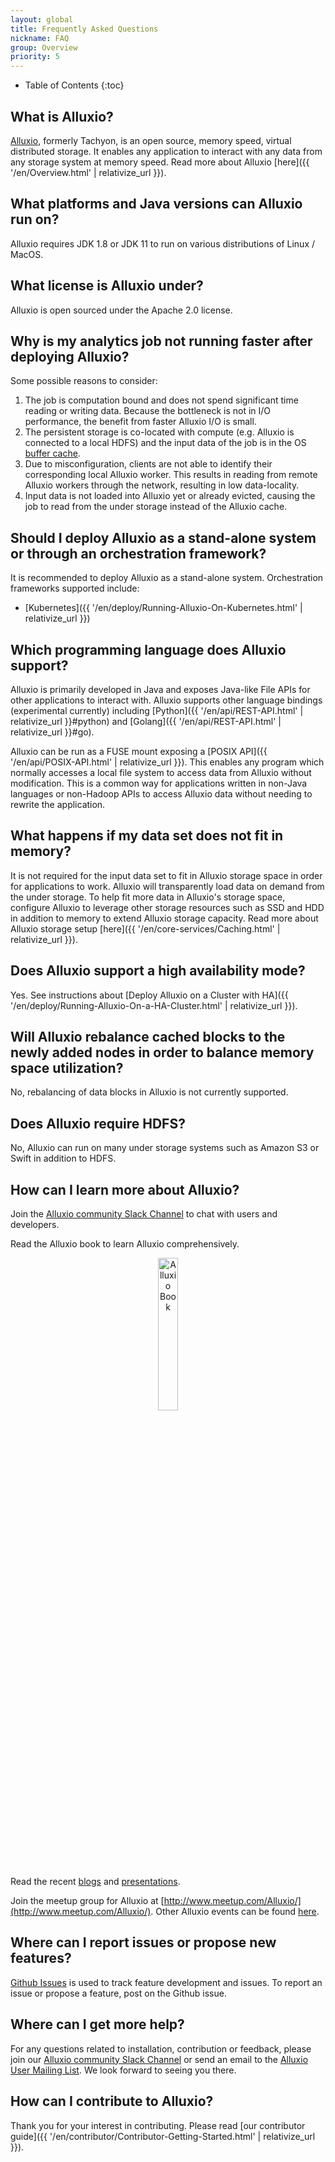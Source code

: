 ```yaml
---
layout: global
title: Frequently Asked Questions
nickname: FAQ
group: Overview
priority: 5
---
```


* Table of Contents
{:toc}

## What is Alluxio?

[Alluxio](https://www.alluxio.io/), formerly Tachyon, is an open source, memory speed, virtual
distributed storage. It enables any application to interact with any data from any storage system
at memory speed. Read more about Alluxio [here]({{ '/en/Overview.html' | relativize_url }}).

## What platforms and Java versions can Alluxio run on?

Alluxio requires JDK 1.8 or JDK 11 to run on various distributions of Linux / MacOS.

## What license is Alluxio under?

Alluxio is open sourced under the Apache 2.0 license.

## Why is my analytics job not running faster after deploying Alluxio?

Some possible reasons to consider:
1. The job is computation bound and does not spend significant time reading or writing data.
Because the bottleneck is not in I/O performance, the benefit from faster Alluxio I/O is small.
1. The persistent storage is co-located with compute (e.g. Alluxio is connected to a local
HDFS) and the input data of the job is in the OS
[buffer cache](https://www.tldp.org/LDP/sag/html/buffer-cache.html).
1. Due to misconfiguration, clients are not able to identify their corresponding local Alluxio worker.
This results in reading from remote Alluxio workers through the network, resulting in low data-locality.
1. Input data is not loaded into Alluxio yet or already evicted, causing the job to read from the
under storage instead of the Alluxio cache.

## Should I deploy Alluxio as a stand-alone system or through an orchestration framework?

It is recommended to deploy Alluxio as a stand-alone system. Orchestration frameworks supported include:
- [Kubernetes]({{ '/en/deploy/Running-Alluxio-On-Kubernetes.html' | relativize_url }})

## Which programming language does Alluxio support?

Alluxio is primarily developed in Java and exposes Java-like File APIs for other applications to
interact with. Alluxio supports other language bindings (experimental currently) including
[Python]({{ '/en/api/REST-API.html' | relativize_url }}#python) and
[Golang]({{ '/en/api/REST-API.html' | relativize_url }}#go).

Alluxio can be run as a FUSE mount exposing a [POSIX API]({{ '/en/api/POSIX-API.html' | relativize_url }}).
This enables any program which normally accesses a local file system to access data from Alluxio without
modification. This is a common way for applications written in non-Java languages or non-Hadoop APIs
to access Alluxio data without needing to rewrite the application.

## What happens if my data set does not fit in memory?

It is not required for the input data set to fit in Alluxio storage space in order for
applications to work. Alluxio will transparently load data on demand from the under storage.
To help fit more data in Alluxio's storage space, configure Alluxio to leverage other storage
resources such as SSD and HDD in addition to memory to extend Alluxio storage capacity.
Read more about Alluxio storage setup
[here]({{ '/en/core-services/Caching.html' | relativize_url }}).

## Does Alluxio support a high availability mode?

Yes. See instructions about
[Deploy Alluxio on a Cluster with HA]({{ '/en/deploy/Running-Alluxio-On-a-HA-Cluster.html' | relativize_url }}).

## Will Alluxio rebalance cached blocks to the newly added nodes in order to balance memory space utilization?

No, rebalancing of data blocks in Alluxio is not currently supported.

## Does Alluxio require HDFS?

No, Alluxio can run on many under storage systems such as Amazon S3 or Swift in addition to HDFS.

## How can I learn more about Alluxio?

Join the [Alluxio community Slack Channel](https://www.alluxio.io/slack) to chat with users and
developers.

Read the Alluxio book to learn Alluxio comprehensively.

<p align="center">
<a href="https://book.douban.com/subject/34761887">
<img style=" width: 25%;" src="{{ '/img/alluxio_book.png' | relativize_url }}" alt="Alluxio Book"/>
</a>
</p>

Read the recent [blogs](https://www.alluxio.io/blog) and
[presentations](https://www.alluxio.io/resources/presentations/).

Join the meetup group for Alluxio at
[http://www.meetup.com/Alluxio/](http://www.meetup.com/Alluxio/).
Other Alluxio events can be found [here](https://www.alluxio.io/events/).

## Where can I report issues or propose new features?

[Github Issues](https://github.com/alluxio/alluxio/issues) is used to track feature
development and issues.
To report an issue or propose a feature, post on the Github issue.

## Where can I get more help?

For any questions related to installation, contribution or feedback, please
join our [Alluxio community Slack Channel](https://www.alluxio.io/slack) or
send an email to the
[Alluxio User Mailing List](https://groups.google.com/forum/?fromgroups#!forum/alluxio-users).
We look forward to seeing you there.

## How can I contribute to Alluxio?

Thank you for your interest in contributing. Please read
[our contributor guide]({{ '/en/contributor/Contributor-Getting-Started.html' | relativize_url }}).

